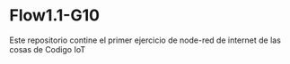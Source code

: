 # Flow1.1-G10
Este repositorio contine el primer ejercicio de node-red de internet de las cosas de Codigo IoT

